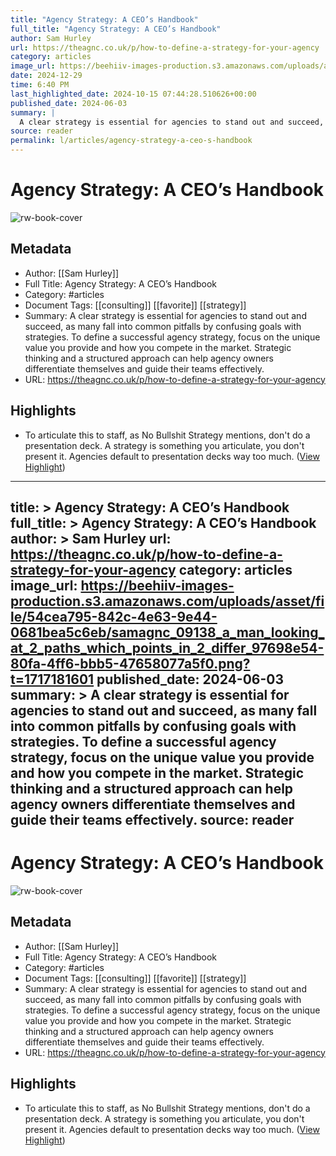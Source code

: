 ```yaml
---
title: "Agency Strategy: A CEO’s Handbook"
full_title: "Agency Strategy: A CEO’s Handbook"
author: Sam Hurley
url: https://theagnc.co.uk/p/how-to-define-a-strategy-for-your-agency
category: articles
image_url: https://beehiiv-images-production.s3.amazonaws.com/uploads/asset/file/54cea795-842c-4e63-9e44-0681bea5c6eb/samagnc_09138_a_man_looking_at_2_paths_which_points_in_2_differ_97698e54-80fa-4ff6-bbb5-47658077a5f0.png?t=1717181601
date: 2024-12-29
time: 6:40 PM
last_highlighted_date: 2024-10-15 07:44:28.510626+00:00
published_date: 2024-06-03
summary: |
  A clear strategy is essential for agencies to stand out and succeed, as many fall into common pitfalls by confusing goals with strategies. To define a successful agency strategy, focus on the unique value you provide and how you compete in the market. Strategic thinking and a structured approach can help agency owners differentiate themselves and guide their teams effectively.
source: reader
permalink: l/articles/agency-strategy-a-ceo-s-handbook
---
```

# Agency Strategy: A CEO’s Handbook

![rw-book-cover](https://beehiiv-images-production.s3.amazonaws.com/uploads/asset/file/54cea795-842c-4e63-9e44-0681bea5c6eb/samagnc_09138_a_man_looking_at_2_paths_which_points_in_2_differ_97698e54-80fa-4ff6-bbb5-47658077a5f0.png?t=1717181601)

## Metadata
- Author: [[Sam Hurley]]
- Full Title: Agency Strategy: A CEO’s Handbook
- Category: #articles
- Document Tags: [[consulting]] [[favorite]] [[strategy]] 
- Summary: A clear strategy is essential for agencies to stand out and succeed, as many fall into common pitfalls by confusing goals with strategies. To define a successful agency strategy, focus on the unique value you provide and how you compete in the market. Strategic thinking and a structured approach can help agency owners differentiate themselves and guide their teams effectively.
- URL: https://theagnc.co.uk/p/how-to-define-a-strategy-for-your-agency

## Highlights
- To articulate this to staff, as No Bullshit Strategy mentions, don't do a presentation deck. A strategy is something you articulate, you don't present it. Agencies default to presentation decks way too much. ([View Highlight](https://read.readwise.io/read/01ja7j59rba6amdx62ajykp0yn))


---
title: >
  Agency Strategy: A CEO’s Handbook
full_title: >
  Agency Strategy: A CEO’s Handbook
author: >
  Sam Hurley
url: https://theagnc.co.uk/p/how-to-define-a-strategy-for-your-agency
category: articles
image_url: https://beehiiv-images-production.s3.amazonaws.com/uploads/asset/file/54cea795-842c-4e63-9e44-0681bea5c6eb/samagnc_09138_a_man_looking_at_2_paths_which_points_in_2_differ_97698e54-80fa-4ff6-bbb5-47658077a5f0.png?t=1717181601
published_date: 2024-06-03
summary: >
  A clear strategy is essential for agencies to stand out and succeed, as many fall into common pitfalls by confusing goals with strategies. To define a successful agency strategy, focus on the unique value you provide and how you compete in the market. Strategic thinking and a structured approach can help agency owners differentiate themselves and guide their teams effectively.
source: reader
---
# Agency Strategy: A CEO’s Handbook

![rw-book-cover](https://beehiiv-images-production.s3.amazonaws.com/uploads/asset/file/54cea795-842c-4e63-9e44-0681bea5c6eb/samagnc_09138_a_man_looking_at_2_paths_which_points_in_2_differ_97698e54-80fa-4ff6-bbb5-47658077a5f0.png?t=1717181601)

## Metadata
- Author: [[Sam Hurley]]
- Full Title: Agency Strategy: A CEO’s Handbook
- Category: #articles
- Document Tags: [[consulting]] [[favorite]] [[strategy]] 
- Summary: A clear strategy is essential for agencies to stand out and succeed, as many fall into common pitfalls by confusing goals with strategies. To define a successful agency strategy, focus on the unique value you provide and how you compete in the market. Strategic thinking and a structured approach can help agency owners differentiate themselves and guide their teams effectively.
- URL: https://theagnc.co.uk/p/how-to-define-a-strategy-for-your-agency

## Highlights
- To articulate this to staff, as No Bullshit Strategy mentions, don't do a presentation deck. A strategy is something you articulate, you don't present it. Agencies default to presentation decks way too much. ([View Highlight](https://read.readwise.io/read/01ja7j59rba6amdx62ajykp0yn))


